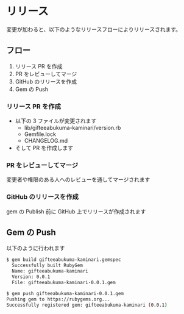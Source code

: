 # リリース

変更が加わると、以下のようなリリースフローによりリリースされます。

## フロー

1. リリース PR を作成
2. PR をレビューしてマージ
3. GitHub のリリースを作成
4. Gem の Push

### リリース PR を作成

* 以下の 3 ファイルが変更されます
  * lib/gifteeabukuma-kaminari/version.rb
  * Gemfile.lock
  * CHANGELOG.md
* そして PR を作成します

### PR をレビューしてマージ

変更者や権限のある人へのレビューを通してマージされます

### GitHub のリリースを作成

gem の Publish 前に GitHub 上でリリースが作成されます

## Gem の Push

以下のように行われます

```bash
$ gem build gifteeabukuma-kaminari.gemspec
  Successfully built RubyGem
  Name: gifteeabukuma-kaminari
  Version: 0.0.1
  File: gifteeabukuma-kaminari-0.0.1.gem

$ gem push gifteeabukuma-kaminari-0.0.1.gem
Pushing gem to https://rubygems.org...
Successfully registered gem: gifteeabukuma-kaminari (0.0.1)
```
